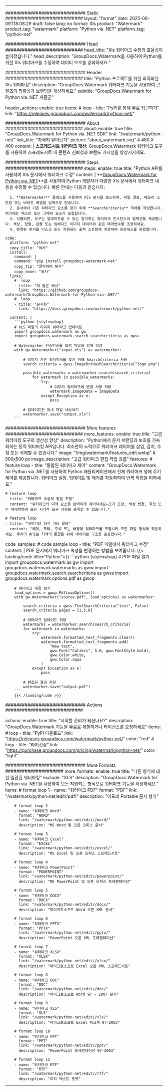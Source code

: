 
---
############################# Static ############################
layout: "format"
date:  2025-06-09T18:08:29
draft: false
lang: ko
format: Xls
product: "Watermark"
product_tag: "watermark"
platform: "Python via .NET"
platform_tag: "python-net"

############################# Head ############################
head_title: "Xls 워터마크 수정의 효율성이 높아졌습니다."
head_description: "GroupDocs.Watermark을 사용하여 Python를 위한 Xls 워터마크를 수정하여 데이터 보호를 강화하세요."

############################# Header ############################
title: "Python 프로젝트를 위한 최적화된 Xls 워터마킹" 
description: "GroupDocs.Watermark 워터마크 기능을 사용하여 콘텐츠의 명확성과 브랜딩을 개선하세요."
subtitle: "GroupDocs.Watermark for Python via .NET 제품군" 

header_actions:
  enable: true
  items:
    #  loop
    - title: "PyPi를 통해 무료 접근하기"
      link: "https://releases.groupdocs.com/watermark/python-net/"
      
############################# About ############################
about:
    enable: true
    title: "GroupDocs.Watermark for Python via .NET SDK"
    link: "/watermark/python-net/"
    link_title: "자세히 알아보기"
    picture: "about_watermark.svg" # 480 X 400
    content: |
       **스프레드시트 워터마크 개선:** GroupDocs.Watermark 워터마크 도구를 사용하여 스프레드시트 내 콘텐츠 신뢰성과 브랜드 가시성을 향상시키세요.

############################# Steps ############################
steps:
    enable: true
    title: "Python API를 사용하여 Xls 문서에서 워터마크 수정"
    content: |
      **[GroupDocs.Watermark for Python via .NET](https://products.groupdocs.com/watermark/python-net/)**를 사용하여 Python 개발자가 다양한 Xls 문서에서 워터마크 내용을 수정할 수 있습니다. 빠른 안내는 다음과 같습니다:
      
      1. **Watermarker** 클래스를 사용하여 Xls 문서를 로드하며, 파일 경로, 메모리 스트림 또는 바이트 배열을 입력으로 받습니다.
      2. 문서에서 기존 워터마크 요소를 찾기 위해 **SearchCriteria** 객체를 작성합니다. 여기에는 텍스트 또는 그래픽 요소가 포함됩니다.
      3. 식별되면, 도구는 업데이트할 수 있는 일치하는 워터마크 인스턴스의 컬렉션을 제공합니다. 색상, 정렬, 글꼴 또는 임베디드 이미지 데이터와 같은 매개변수를 조정하세요.
      4. 변경된 문서를 디스크 또는 지원되는 출력 스트림에 저장하여 프로세스를 완료합니다.
   
    code:
      platform: "python-net"
      copy_title: "복사"
      install:
        command: |
        command: "pip install groupdocs-watermark-net"
        copy_tip: "클릭하여 복사"
        copy_done: "복사"
      links:
        #  loop
        - title: "더 많은 예시"
          link: "https://github.com/groupdocs-watermark/GroupDocs.Watermark-for-Python-via-.NET/"
        #  loop
        - title: "문서화"
          link: "https://docs.groupdocs.com/watermark/python-net/"
          
      content: |
        ```python {style=abap}
        # XLS 파일의 이미지 워터마크 업데이트
        import groupdocs.watermark as gw
        import groupdocs.watermark.search.searchcriteria as gwss

        # Watermarker 인스턴스를 입력 파일과 함께 생성
        with gw.Watermarker("input.xls") as watermarker:

            # 이미지 기반 워터마크를 찾기 위해 SearchCriteria 사용
            search_criteria = gwss.ImageDctHashSearchCriteria("logo.png")

            possible_watermarks = watermarker.search(search_criteria)
                for watermark in possible_watermarks:
                    try:
                        # 이미지 워터마크에 변경 사항 적용
                        watermark.ImageData = imageData
                    except Exception as e:
                        pass

            # 업데이트된 XLS 파일 내보내기
            watermarker.save("output.xls")
        ```     

############################# More features ############################
more_features:
  enable: true
  title: "고급 워터마킹 도구로 생산성 향상"
  description: "Python에서 문서 브랜딩과 보호를 가속화하는 동적 워터마킹 API입니다. 최소한의 노력으로 워터마크 레이어를 삽입, 감지, 수정 또는 삭제할 수 있습니다."
  image: "/img/watermark/features_edit.webp" # 500x500 px
  image_description: "고급 워터마크 편집 작업 흐름"
  features:
    # feature loop
    - title: "통합된 워터마크 제어"
      content: "GroupDocs.Watermark for Python via .NET를 사용하여 Python 애플리케이션에서 전체 워터마크 생애 주기 제어를 제공합니다. 워터마크 설정, 업데이트 및 제거를 자동화하여 반복 작업을 피하세요."

    # feature loop
    - title: "워터마크 속성의 정밀 조정"
      content: "워터마크의 미적 요소를 완벽하게 제어하세요—크기 조정, 색상 변경, 회전 또는 재배치하여 모든 시각적 요구 사항을 충족할 수 있습니다."

    # feature loop
    - title: "네이티브 형식 기능 활용"
      content: "헤더, 푸터, 주석 또는 배경에 워터마크를 포함시켜 모든 파일 형식에 적응하세요. 우리의 API는 최적의 통합을 위해 네이티브 구조를 존중합니다."
      
  code_samples:
    # code sample loop
    - title: "PDF 파일에서 워터마크 수정"
      content: |
        PDF 문서에서 워터마크 속성을 변경하는 방법을 보여줍니다.
        {{< landing/code title="Python">}}
        ```python {style=abap}
        # PDF 파일 열기
        import groupdocs.watermark as gw
        import groupdocs.watermark.watermarks as gww
        import groupdocs.watermark.search.searchcriteria as gwss
        import groupdocs.watermark.options.pdf as gwop

        # 워터마크 내용 읽기
        load_options = gwop.PdfLoadOptions()
        with gw.Watermarker("source.pdf", load_options) as watermarker:

            search_criteria = gwss.TextSearchCriteria("test", False)
            search_criteria.pages = [1,5,8]

            # 워터마크 업데이트 적용
            watermarks = watermarker.search(search_criteria)
            for watermark in watermarks:
                try:
                    watermark.formatted_text_fragments.clear()
                    watermark.formatted_text_fragments.add(
                        "New text", 
                        gww.Font("Calibri", 5.0, gww.FontStyle.bold), 
                        gww.Color.white, 
                        gww.Color.aqua
                    )
                except Exception as e:
                    pass
        
            # 편집된 결과 저장
            watermarker.save("output.pdf")
        ```
        {{< /landing/code >}}


############################# Actions ############################

actions:
  enable: true
  title: "시작할 준비가 되셨나요?"
  description: "GroupDocs.Watermark 기능을 무료로 체험하거나 라이선스를 요청하세요"
  items:
    #  loop
    - title: "PyPi 다운로드"
      link: "https://releases.groupdocs.com/watermark/python-net/"
      color: "red"
        #  loop
    - title: "라이선싱"
      link: "https://purchase.groupdocs.com/pricing/watermark/python-net/"
      color: "light"


############################# More Formats #####################
more_formats:
    enable: true
    title: "다른 형식에 대한 일관된 워터마킹"
    exclude: "XLS"
    description: "GroupDocs.Watermark for Python via .NET을 사용하여 모든 지원되는 형식으로 워터마크 기능을 확장하세요."
    items: 
        # format loop 1
        - name: "워터마크 PDF"
          format: "PDF"
          link: "/watermark/python-net/edit//pdf/"
          description: "어도비 Portable 문서 형식"

        # format loop 2
        - name: "워터마크 Word"
          format: "WORD"
          link: "/watermark/python-net/edit//word/"
          description: "MS Word 및 오픈 오피스 문서"
          
        # format loop 3
        - name: "워터마크 Excel"
          format: "EXCEL"
          link: "/watermark/python-net/edit//excel/"
          description: "MS Excel 및 오픈 오피스 스프레드시트"

        # format loop 4
        - name: "워터마크 PowerPoint"
          format: "POWERPOINT"
          link: "/watermark/python-net/edit//powerpoint/"
          description: "MS PowerPoint 및 오픈 오피스 프레젠테이션"

        # format loop 5
        - name: "워터마크 DOCX"
          format: "DOCX"
          link: "/watermark/python-net/edit//docx/"
          description: "마이크로소프트 Word 오픈 XML 문서"
          
        # format loop 6
        - name: "워터마크 PPTX"
          format: "PPTX"
          link: "/watermark/python-net/edit//pptx/"
          description: "PowerPoint 오픈 XML 프레젠테이션"
          
        # format loop 7
        - name: "워터마크 XLSX"
          format: "XLSX"
          link: "/watermark/python-net/edit//xlsx/"
          description: "마이크로소프트 Excel 오픈 XML 스프레드시트"

        # format loop 8
        - name: "워터마크 DOC"
          format: "DOC"
          link: "/watermark/python-net/edit//doc/"
          description: "마이크로소프트 Word 97 - 2007 문서"

        # format loop 9
        - name: "워터마크 XLS"
          format: "XLS"
          link: "/watermark/python-net/edit//xls/"
          description: "마이크로소프트 Excel 워크북 97-2003"

        # format loop 10
        - name: "워터마크 PPT"
          format: "PPT"
          link: "/watermark/python-net/edit//ppt/"
          description: "PowerPoint 프레젠테이션 97-2003"

        # format loop 11
        - name: "워터마크 RTF"
          format: "RTF"
          link: "/watermark/python-net/edit//rtf/"
          description: "리치 텍스트 포맷"

---